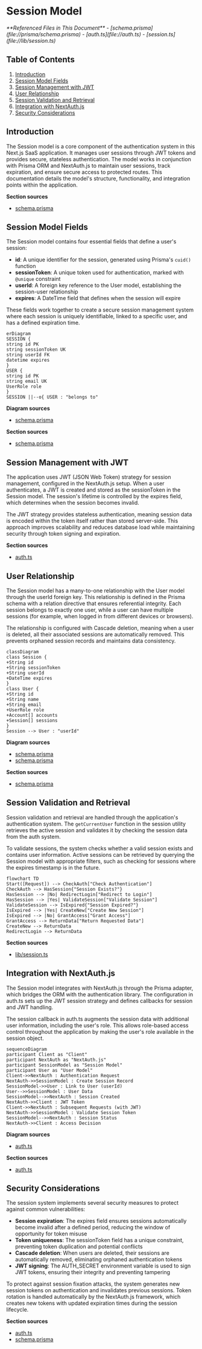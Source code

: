 # Session Model

<cite>
**Referenced Files in This Document**   
- [schema.prisma](file://prisma/schema.prisma)
- [auth.ts](file://auth.ts)
- [session.ts](file://lib/session.ts)
</cite>

## Table of Contents
1. [Introduction](#introduction)
2. [Session Model Fields](#session-model-fields)
3. [Session Management with JWT](#session-management-with-jwt)
4. [User Relationship](#user-relationship)
5. [Session Validation and Retrieval](#session-validation-and-retrieval)
6. [Integration with NextAuth.js](#integration-with-nextauthjs)
7. [Security Considerations](#security-considerations)

## Introduction
The Session model is a core component of the authentication system in this Next.js SaaS application. It manages user sessions through JWT tokens and provides secure, stateless authentication. The model works in conjunction with Prisma ORM and NextAuth.js to maintain user sessions, track expiration, and ensure secure access to protected routes. This documentation details the model's structure, functionality, and integration points within the application.

**Section sources**
- [schema.prisma](file://prisma/schema.prisma#L25-L31)

## Session Model Fields
The Session model contains four essential fields that define a user's session:

- **id**: A unique identifier for the session, generated using Prisma's `cuid()` function
- **sessionToken**: A unique token used for authentication, marked with `@unique` constraint
- **userId**: A foreign key reference to the User model, establishing the session-user relationship
- **expires**: A DateTime field that defines when the session will expire

These fields work together to create a secure session management system where each session is uniquely identifiable, linked to a specific user, and has a defined expiration time.

```mermaid
erDiagram
SESSION {
string id PK
string sessionToken UK
string userId FK
datetime expires
}
USER {
string id PK
string email UK
UserRole role
}
SESSION ||--o{ USER : "belongs to"
```

**Diagram sources**
- [schema.prisma](file://prisma/schema.prisma#L25-L31)

**Section sources**
- [schema.prisma](file://prisma/schema.prisma#L25-L31)

## Session Management with JWT
The application uses JWT (JSON Web Token) strategy for session management, configured in the NextAuth.js setup. When a user authenticates, a JWT is created and stored as the sessionToken in the Session model. The session's lifetime is controlled by the expires field, which determines when the session becomes invalid.

The JWT strategy provides stateless authentication, meaning session data is encoded within the token itself rather than stored server-side. This approach improves scalability and reduces database load while maintaining security through token signing and expiration.

**Section sources**
- [auth.ts](file://auth.ts#L18-L19)

## User Relationship
The Session model has a many-to-one relationship with the User model through the userId foreign key. This relationship is defined in the Prisma schema with a relation directive that ensures referential integrity. Each session belongs to exactly one user, while a user can have multiple sessions (for example, when logged in from different devices or browsers).

The relationship is configured with Cascade deletion, meaning when a user is deleted, all their associated sessions are automatically removed. This prevents orphaned session records and maintains data consistency.

```mermaid
classDiagram
class Session {
+String id
+String sessionToken
+String userId
+DateTime expires
}
class User {
+String id
+String name
+String email
+UserRole role
+Account[] accounts
+Session[] sessions
}
Session --> User : "userId"
```

**Diagram sources**
- [schema.prisma](file://prisma/schema.prisma#L25-L31)
- [schema.prisma](file://prisma/schema.prisma#L33-L47)

**Section sources**
- [schema.prisma](file://prisma/schema.prisma#L25-L31)

## Session Validation and Retrieval
Session validation and retrieval are handled through the application's authentication system. The `getCurrentUser` function in the session utility retrieves the active session and validates it by checking the session data from the auth system.

To validate sessions, the system checks whether a valid session exists and contains user information. Active sessions can be retrieved by querying the Session model with appropriate filters, such as checking for sessions where the expires timestamp is in the future.

```mermaid
flowchart TD
Start([Request]) --> CheckAuth["Check Authentication"]
CheckAuth --> HasSession{"Session Exists?"}
HasSession --> |No| RedirectLogin["Redirect to Login"]
HasSession --> |Yes| ValidateSession["Validate Session"]
ValidateSession --> IsExpired{"Session Expired?"}
IsExpired --> |Yes| CreateNew["Create New Session"]
IsExpired --> |No| GrantAccess["Grant Access"]
GrantAccess --> ReturnData["Return Requested Data"]
CreateNew --> ReturnData
RedirectLogin --> ReturnData
```

**Section sources**
- [lib/session.ts](file://lib/session.ts#L5-L11)

## Integration with NextAuth.js
The Session model integrates with NextAuth.js through the Prisma adapter, which bridges the ORM with the authentication library. The configuration in auth.ts sets up the JWT session strategy and defines callbacks for session and JWT handling.

The session callback in auth.ts augments the session data with additional user information, including the user's role. This allows role-based access control throughout the application by making the user's role available in the session object.

```mermaid
sequenceDiagram
participant Client as "Client"
participant NextAuth as "NextAuth.js"
participant SessionModel as "Session Model"
participant User as "User Model"
Client->>NextAuth : Authentication Request
NextAuth->>SessionModel : Create Session Record
SessionModel->>User : Link to User (userId)
User-->>SessionModel : User Data
SessionModel-->>NextAuth : Session Created
NextAuth->>Client : JWT Token
Client->>NextAuth : Subsequent Requests (with JWT)
NextAuth->>SessionModel : Validate Session Token
SessionModel-->>NextAuth : Session Status
NextAuth->>Client : Access Decision
```

**Diagram sources**
- [auth.ts](file://auth.ts#L18-L38)

**Section sources**
- [auth.ts](file://auth.ts#L18-L38)

## Security Considerations
The session system implements several security measures to protect against common vulnerabilities:

- **Session expiration**: The expires field ensures sessions automatically become invalid after a defined period, reducing the window of opportunity for token misuse
- **Token uniqueness**: The sessionToken field has a unique constraint, preventing token duplication and potential conflicts
- **Cascade deletion**: When users are deleted, their sessions are automatically removed, eliminating orphaned authentication tokens
- **JWT signing**: The AUTH_SECRET environment variable is used to sign JWT tokens, ensuring their integrity and preventing tampering

To protect against session fixation attacks, the system generates new session tokens on authentication and invalidates previous sessions. Token rotation is handled automatically by the NextAuth.js framework, which creates new tokens with updated expiration times during the session lifecycle.

**Section sources**
- [auth.ts](file://auth.ts#L18-L19)
- [schema.prisma](file://prisma/schema.prisma#L25-L31)